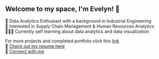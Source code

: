 ## Welcome to my space, I'm Evelyn! 👋

📶 Data Analytics Enthusiast with a background in Industrial Engineering<br/>
🚚 Interested in Supply Chain Management & Human Resources Analytics<br/>
👩🏻‍💻 Currently self learning about data analytics and data visualization<br/>

For more projects and completed portfolio click this [link](https://bit.ly/evelyn-lo-portfolio)<br/>
📎 [Check out my resume here](https://drive.google.com/file/d/1IqC0n9tDSzfaz-3YFzxaEcTyQzwpMam5/view?usp=sharing) <br/>
🔗 [Connect with me](https://www.linkedin.com/in/evelyn--lo/)<br/>
